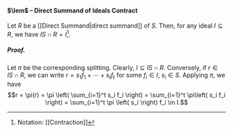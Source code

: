 #### $\lem$ – Direct Summand of Ideals Contract
Let $R$ be a [[Direct Summand|direct summand]] of $S$. Then, for any ideal $I \subseteq R$, we have $IS \cap R=I$[^1].

##### *Proof.*
Let $\pi$ be the corresponding splitting. Clearly, $I \subseteq IS \cap R$. Conversely, if $r \in IS \cap R$, we can write $r = s_1 f_1 + \cdots + s_t f_t$ for some $f_i \in I$, $s_i \in S$. Applying $\pi$, we have
$$r = \pi(r) = \pi \left( \sum_{i=1}^t s_i f_i \right) = \sum_{i=1}^t \pi\left( s_i f_i \right) = \sum_{i=1}^t \pi \left( s_i \right) f_i \in I.$$

[^1]: Notation: [[Contraction]]